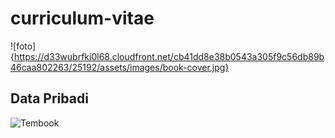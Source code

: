 # curriculum-vitae  
![foto]{https://d33wubrfki0l68.cloudfront.net/cb41dd8e38b0543a305f9c56db89b46caa802263/25192/assets/images/book-cover.jpg}

## Data Pribadi

![Tembook](https://d33wubrfki0l68.cloudfront.net/eab45e25bb79970178fab7a2d10cba0209372a59/94d9e/assets/images/philly-magic-garden.jpg)


